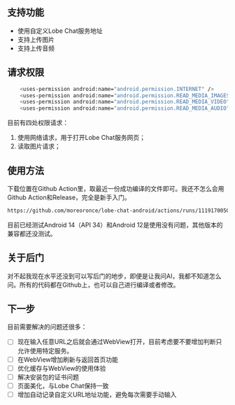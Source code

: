 ## 支持功能

- 使用自定义Lobe Chat服务地址
- 支持上传图片
- 支持上传音频

## 请求权限

```bash
    <uses-permission android:name="android.permission.INTERNET" />
    <uses-permission android:name="android.permission.READ_MEDIA_IMAGES"/>
    <uses-permission android:name="android.permission.READ_MEDIA_VIDEO"/>
    <uses-permission android:name="android.permission.READ_MEDIA_AUDIO"/>
```

目前有四处权限请求：

1. 使用网络请求，用于打开Lobe Chat服务网页；
2. 读取图片请求；

## 使用方法

下载位置在Github Action里，取最近一份成功编译的文件即可。我还不怎么会用Github Action和Release，完全是新手入门。

```bash
https://github.com/moreoronce/lobe-chat-android/actions/runs/11191700508
```

目前已经测试Android 14（API 34）和Android 12是使用没有问题，其他版本的兼容都还没测试。

## 关于后门

对不起我现在水平还没到可以写后门的地步，即便是让我问AI，我都不知道怎么问。所有的代码都在Github上，也可以自己进行编译或者修改。

## 下一步

目前需要解决的问题还很多：

- [ ]  现在输入任意URL之后就会通过WebView打开，目前考虑要不要增加判断只允许使用特定服务。
- [ ]  在WebView增加刷新与返回首页功能
- [ ]  优化缓存与WebView的使用体验
- [ ]  解决安装包的证书问题
- [ ]  页面美化，与Lobe Chat保持一致
- [ ]  增加自动记录自定义URL地址功能，避免每次需要手动输入
